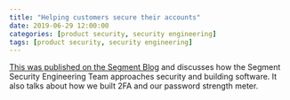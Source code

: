 ```yaml
---
title: "Helping customers secure their accounts"
date: 2019-06-29 12:00:00
categories: [product security, security engineering]
tags: [product security, security engineering]
---
```


[This was published on the Segment Blog](https://segment.com/blog/helping-customers-secure-their-accounts/) and discusses how the Segment Security Engineering Team approaches security and building software. It also talks about how we built 2FA and our password strength meter.
